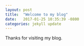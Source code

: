 ```yaml
---
layout: post
title:  "Welcome to my blog"
date:   2017-01-25 10:35:39 -0800
categories: jekyll update
---
```

Thanks for visiting my blog.
